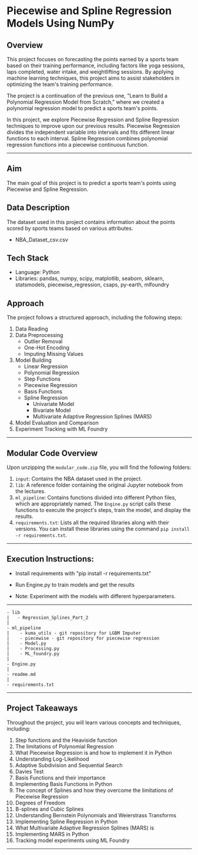 # Piecewise and Spline Regression Models Using NumPy

## Overview
This project focuses on forecasting the points earned by a sports team based on their training performance, including factors like yoga sessions, laps completed, water intake, and weightlifting sessions. By applying machine learning techniques, this project aims to assist stakeholders in optimizing the team's training performance.

The project is a continuation of the previous one, "Learn to Build a Polynomial Regression Model from Scratch," where we created a polynomial regression model to predict a sports team's points.

In this project, we explore Piecewise Regression and Spline Regression techniques to improve upon our previous results. Piecewise Regression divides the independent variable into intervals and fits different linear functions to each interval. Spline Regression combines polynomial regression functions into a piecewise continuous function.


---

## Aim
The main goal of this project is to predict a sports team's points using Piecewise and Spline Regression.

## Data Description
The dataset used in this project contains information about the points scored by sports teams based on various attributes.
 - NBA_Dataset_csv.csv

## Tech Stack
- Language: Python
- Libraries: pandas, numpy, scipy, matplotlib, seaborn, sklearn, statsmodels, piecewise_regression, csaps, py-earth, mlfoundry

## Approach
The project follows a structured approach, including the following steps:
1. Data Reading
2. Data Preprocessing
   - Outlier Removal
   - One-Hot Encoding
   - Imputing Missing Values
3. Model Building
   - Linear Regression
   - Polynomial Regression
   - Step Functions
   - Piecewise Regression
   - Basis Functions
   - Spline Regression
     - Univariate Model
     - Bivariate Model
     - Multivariate Adaptive Regression Splines (MARS)
4. Model Evaluation and Comparison
5. Experiment Tracking with ML Foundry

---

## Modular Code Overview
Upon unzipping the `modular_code.zip` file, you will find the following folders:
1. `input`: Contains the NBA dataset used in the project.
2. `lib`: A reference folder containing the original Jupyter notebook from the lectures.
3. `ml_pipeline`: Contains functions divided into different Python files, which are appropriately named. The `Engine.py` script calls these functions to execute the project's steps, train the model, and display the results.
4. `requirements.txt`: Lists all the required libraries along with their versions. You can install these libraries using the command `pip install -r requirements.txt`.

---

## Execution Instructions:
* Install requirements with "pip install -r requirements.txt"
* Run Engine.py to train models and get the results

* Note: Experiment with the models with different hyperparameters.

---
```
- lib
|   - Regression_Splines_Part_2
|
- ml_pipeline
|    - kuma_utils - git repository for LGBM Imputer
|    - piecewise - git repository for piecewise regression
|    - Model.py
|    - Processing.py
|    - ML_foundry.py
|
- Engine.py
|
- readme.md
|
- requirements.txt
```
---

## Project Takeaways
Throughout the project, you will learn various concepts and techniques, including:
1. Step functions and the Heaviside function
2. The limitations of Polynomial Regression
3. What Piecewise Regression is and how to implement it in Python
4. Understanding Log-Likelihood
5. Adaptive Subdivision and Sequential Search
6. Davies Test
7. Basis Functions and their importance
8. Implementing Basis Functions in Python
9. The concept of Splines and how they overcome the limitations of Piecewise Regression
10. Degrees of Freedom
11. B-splines and Cubic Splines
12. Understanding Bernstein Polynomials and Weierstrass Transforms
13. Implementing Spline Regression in Python
14. What Multivariate Adaptive Regression Splines (MARS) is
15. Implementing MARS in Python
16. Tracking model experiments using ML Foundry


---











